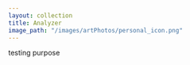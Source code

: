 ```yaml
---
layout: collection
title: Analyzer
image_path: "/images/artPhotos/personal_icon.png"
---
```



testing purpose

